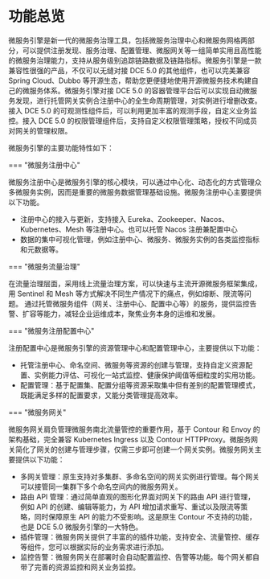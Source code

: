 # 功能总览

微服务引擎是新一代的微服务治理工具，包括微服务治理中心和微服务网格两部分，可以提供注册发现、服务治理、配置管理、微服网关等一组简单实用且高性能的微服务治理能力，支持从服务级别追踪链路数据及链路指标。微服务引擎是一款兼容性很强的产品，不仅可以无缝对接 DCE 5.0 的其他组件，也可以完美兼容 Spring Cloud、Dubbo 等开源生态，帮助您更便捷地使用开源微服务技术构建自己的微服务体系。微服务引擎对接 DCE 5.0 的容器管理平台后可以实现自动微服务发现，进行托管网关实例合注册中心的全生命周期管理，对实例进行增删改查。接入 DCE 5.0 的可观测性组件后，可以利用更加丰富的观测手段，自定义业务监控。接入 DCE 5.0 的权限管理组件后，支持自定义权限管理策略，授权不同成员对网关的管理权限。

微服务引擎的主要功能特性如下：

=== "微服务注册中心"

微服务注册中心是微服务引擎的核心模块，可以通过中心化、动态化的方式管理众多微服务实例，因而是重要的微服务数据管理基础设施。微服务注册中心主要提供以下功能。

- 注册中心的接入与更新，支持接入 Eureka、Zookeeper、Nacos、Kubernetes、Mesh 等注册中心。也可以托管 Nacos 注册兼配置中心
- 数据的集中可视化管理，例如注册中心、微服务、微服务实例的各类监控指标和元数据等。

=== "微服务流量治理"

在流量治理层面，采用线上流量治理方案，可以快速与主流开源微服务框架集成，用 Sentinel 和 Mesh 等方式解决不同生产情况下的痛点，例如熔断、限流等问题。
通过托管微服务组件（网关、注册中心、配置中心等）的服务，提供监控告警、扩容等能力，减轻企业运维成本，聚焦业务本身的运维和发展。

=== "微服务注册配置中心"

注册配置中心是微服务引擎的资源管理中心和配置管理中心，主要提供以下功能：

- 托管注册中心、命名空间、微服务等资源的创建与管理，支持自定义资源配置、实例能力评估、可视化一站式监控、健康保护阈值等细粒度的实用功能。
- 配置管理：基于配置集、配置分组等资源采取集中但有差别的配置管理模式，既能满足多样的配置要求，又能分类管理提高效率。

=== "微服务网关"

微服务网关肩负管理微服务南北流量管控的重要作用，基于 Contour 和 Envoy 的架构基础，完全兼容 Kubernetes Ingress 以及 Contour HTTPProxy。微服务网关简化了网关的创建与管理步骤，仅需三步即可创建一个网关实例。微服务网关主要提供以下功能：

- 多网关管理：原生支持对多集群、多命名空间的网关实例进行管理。每个网关可以接管同一集群下多个命名空间内的微服务网关。
- 路由 API 管理：通过简单直观的图形化界面对网关下的路由 API 进行管理，例如 API 的创建、编辑等能力，为 API 增加请求重写、重试以及限流等策略，同时保障原生 API 的能力不受影响。这是原生 Contour 不支持的功能，也是 DCE 5.0 微服务引擎的一大特色。
- 插件管理：微服务网关提供了丰富的的插件功能，支持安全、流量管控、缓存等组件，您可以根据实际的业务需求进行添加。
- 监控告警：微服务网关在部署时会自动配置监控、告警等功能。每个网关都自带了完善的资源监控和网关业务监控。
